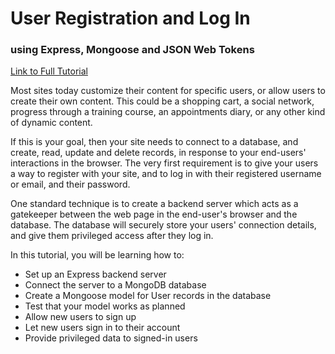 
# User Registration and Log In
### using Express, Mongoose and JSON Web Tokens

[Link to Full Tutorial](https://merncraft.github.io/register-login)

Most sites today customize their content for specific users, or allow users to create their own content. This could be a shopping cart, a social network, progress through a training course, an appointments diary, or any other kind of dynamic content.

If this is your goal, then your site needs to connect to a database, and create, read, update and delete records, in response to your end-users' interactions in the browser. The very first requirement is to give your users a way to register with your site, and to log in with their registered username or email, and their password.

One standard technique is to create a backend server which acts as a gatekeeper between the web page in the end-user's browser and the database. The database will securely store your users' connection details, and give them privileged access after they log in.

In this tutorial, you will be learning how to:

* Set up an Express backend server
* Connect the server to a MongoDB database
* Create a Mongoose model for User records in the database
* Test that your model works as planned
* Allow new users to sign up
* Let new users sign in to their account
* Provide privileged data to signed-in users
